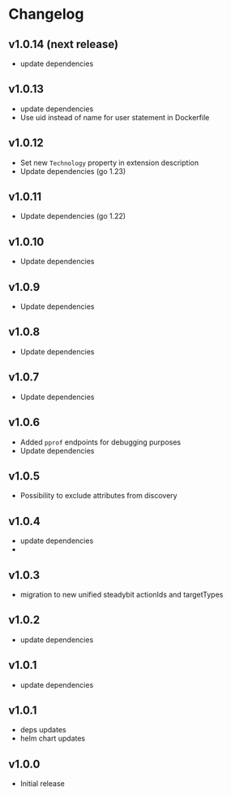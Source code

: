 # Changelog

## v1.0.14 (next release)

- update dependencies

## v1.0.13

- update dependencies
- Use uid instead of name for user statement in Dockerfile

## v1.0.12

- Set new `Technology` property in extension description
- Update dependencies (go 1.23)

## v1.0.11

- Update dependencies (go 1.22)

## v1.0.10

- Update dependencies

## v1.0.9

- Update dependencies

## v1.0.8

- Update dependencies

## v1.0.7

- Update dependencies

## v1.0.6

- Added `pprof` endpoints for debugging purposes
- Update dependencies

## v1.0.5

- Possibility to exclude attributes from discovery

## v1.0.4

- update dependencies
-
## v1.0.3

- migration to new unified steadybit actionIds and targetTypes

## v1.0.2

- update dependencies

## v1.0.1

- update dependencies

## v1.0.1

- deps updates
- helm chart updates

## v1.0.0

 - Initial release
